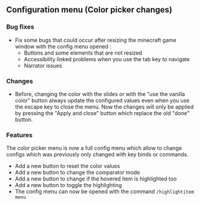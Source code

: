 ## Configuration menu (Color picker changes)

###  Bug fixes
- Fix some bugs that could occur after resizing the minecraft game window with the config menu opened :
  - Buttons and some elements that are not resized
  - Accessibility linked problems when you use the tab key to navigate
  - Narrator issues

### Changes
- Before, changing the color with the slides or with the "use the vanilla color" button always update the configured values even when you use the escape key to close the menu. Now the changes will only be applied by pressing the "Apply and close" button which replace the old "done" button.

### Features
The color picker menu is now a full config menu which allow to change configs which was previously only changed with key binds or commands.
- Add a new button to reset the color values
- Add a new button to change the comparator mode
- Add a new button to change if the hovered item is highlighted too
- Add a new button to toggle the highlighting
- The config menu can now be opened with the command `/highlightitem menu`